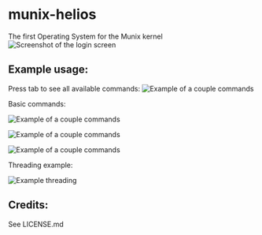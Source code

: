 # munix-helios
The first Operating System for the Munix kernel
![Screenshot of the login screen](http://i.imgur.com/ua4bvE5.png)


Example usage:
--------------
Press tab to see all available commands:
![Example of a couple commands](http://i.imgur.com/DfO7lPO.png)

Basic commands:

![Example of a couple commands](http://i.imgur.com/pKBkf4m.png)

![Example of a couple commands](http://i.imgur.com/7asKkf7.png)

![Example of a couple commands](http://i.imgur.com/sAgErzf.png)

Threading example:

![Example threading](http://i.imgur.com/45rMMHk.png)

Credits:
--------------
See LICENSE.md
